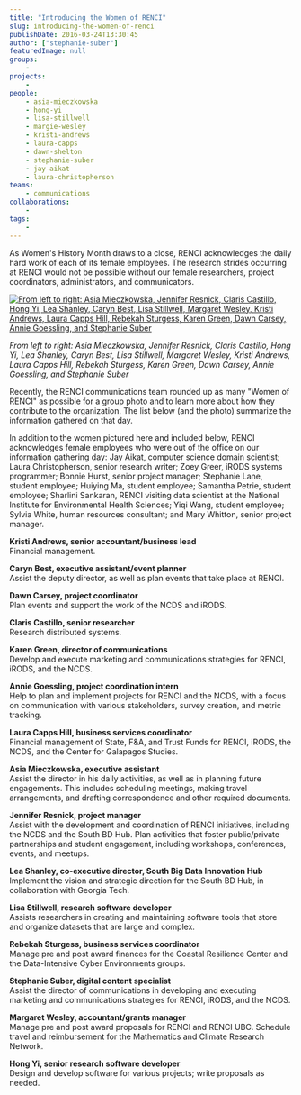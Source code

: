 ```yaml
---
title: "Introducing the Women of RENCI"
slug: introducing-the-women-of-renci
publishDate: 2016-03-24T13:30:45
author: ["stephanie-suber"]
featuredImage: null
groups:
    - 
projects:
    - 
people:
    - asia-mieczkowska
    - hong-yi
    - lisa-stillwell
    - margie-wesley
    - kristi-andrews
    - laura-capps
    - dawn-shelton
    - stephanie-suber
    - jay-aikat
    - laura-christopherson
teams: 
    - communications
collaborations:
    - 
tags:
    - 
---
```

As Women's History Month draws to a close, RENCI acknowledges the daily hard work of each of its female employees. The research strides occurring at RENCI would not be possible without our female researchers, project coordinators, administrators, and communicators.

[![From left to right: Asia Mieczkowska, Jennifer Resnick, Claris Castillo, Hong Yi, Lea Shanley, Caryn Best, Lisa Stillwell, Margaret Wesley, Kristi Andrews, Laura Capps Hill, Rebekah Sturgess, Karen Green, Dawn Carsey, Annie Goessling, and Stephanie Suber ](https://renci.org/wp-content/uploads/2016/03/DSC_0013-1024x670.jpg)](https://renci.org/wp-content/uploads/2016/03/DSC_0013.jpg)

*From left to right: Asia Mieczkowska, Jennifer Resnick, Claris Castillo, Hong Yi, Lea Shanley, Caryn Best, Lisa Stillwell, Margaret Wesley, Kristi Andrews, Laura Capps Hill, Rebekah Sturgess, Karen Green, Dawn Carsey, Annie Goessling, and Stephanie Suber*

Recently, the RENCI communications team rounded up as many "Women of RENCI" as possible for a group photo and to learn more about how they contribute to the organization. The list below (and the photo) summarize the information gathered on that day.

In addition to the women pictured here and included below, RENCI acknowledges female employees who were out of the office on our information gathering day: Jay Aikat, computer science domain scientist; Laura Christopherson, senior research writer; Zoey Greer, iRODS systems programmer; Bonnie Hurst, senior project manager; Stephanie Lane, student employee; Huiying Ma, student employee; Samantha Petrie, student employee; Sharlini Sankaran, RENCI visiting data scientist at the National Institute for Environmental Health Sciences; Yiqi Wang, student employee; Sylvia White, human resources consultant; and Mary Whitton, senior project manager.

**Kristi Andrews, senior accountant/business lead**  
Financial management.

**Caryn Best, executive assistant/event planner**  
Assist the deputy director, as well as plan events that take place at RENCI.

**Dawn Carsey, project coordinator**  
Plan events and support the work of the NCDS and iRODS.

**Claris Castillo, senior researcher**  
Research distributed systems.

**Karen Green, director of communications**  
Develop and execute marketing and communications strategies for RENCI, iRODS, and the NCDS.

**Annie Goessling, project coordination intern**  
Help to plan and implement projects for RENCI and the NCDS, with a focus on communication with various stakeholders, survey creation, and metric tracking.

**Laura Capps Hill, business services coordinator**  
Financial management of State, F&A, and Trust Funds for RENCI, iRODS, the NCDS, and the Center for Galapagos Studies.

**Asia Mieczkowska, executive assistant**  
Assist the director in his daily activities, as well as in planning future engagements. This includes scheduling meetings, making travel arrangements, and drafting correspondence and other required documents.

**Jennifer Resnick, project manager**  
Assist with the development and coordination of RENCI initiatives, including the NCDS and the South BD Hub. Plan activities that foster public/private partnerships and student engagement, including workshops, conferences, events, and meetups.

**Lea Shanley, co-executive director, South Big Data Innovation Hub**  
Implement the vision and strategic direction for the South BD Hub, in collaboration with Georgia Tech.

**Lisa Stillwell, research software developer**  
Assists researchers in creating and maintaining software tools that store and organize datasets that are large and complex.

**Rebekah Sturgess, business services coordinator**  
Manage pre and post award finances for the Coastal Resilience Center and the Data-Intensive Cyber Environments groups.

**Stephanie Suber, digital content specialist**  
Assist the director of communications in developing and executing marketing and communications strategies for RENCI, iRODS, and the NCDS.

**Margaret Wesley, accountant/grants manager**  
Manage pre and post award proposals for RENCI and RENCI UBC. Schedule travel and reimbursement for the Mathematics and Climate Research Network.

**Hong Yi, senior research software developer**  
Design and develop software for various projects; write proposals as needed.


